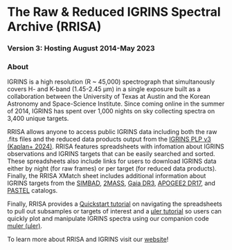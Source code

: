 # The Raw & Reduced IGRINS Spectral Archive (RRISA)

### Version 3: Hosting August 2014-May 2023

### About
IGRINS is a high resolution (R ~ 45,000) spectrograph that simultanously covers H- and K-band (1.45-2.45 μm) in a single exposure built as a collaboration between the University of Texas at Austin and the Korean Astronomy and Space-Science Institute. Since coming online in the summer of 2014, IGRINS has spent over 1,000 nights on sky collecting spectra on 3,400 unique targets.

RRISA allows anyone to access public IGRINS data including both the raw .fits files and the reduced data products output from the [IGRINS PLP v3](https://github.com/igrins/plp/tree/v3.0.0) [(Kaplan+ 2024)](https://zenodo.org/records/11080095). RRISA features spreadsheets with infomation about IGRINS observations and IGRINS targets that can be easily searched and sorted. These spreadsheets also include links for users to download IGRINS data either by night (for raw frames) or per target (for reduced data products). Finally, the RRISA XMatch sheet includes additional information about IGRINS targets from the [SIMBAD](https://ui.adsabs.harvard.edu/abs/2000A%26AS..143....9W/abstract), [2MASS](https://ui.adsabs.harvard.edu/abs/2003yCat.2246....0C/abstract), [Gaia DR3](https://ui.adsabs.harvard.edu/abs/2023A%26A...674A...1G/abstract), [APOGEE2 DR17](https://ui.adsabs.harvard.edu/abs/2022ApJS..259...35A/abstract), and [PASTEL](https://ui.adsabs.harvard.edu/abs/2016A%26A...591A.118S/abstract) catalogs.

Finally, RRISA provides a [Quickstart tutorial](https://github.com/IGRINScontact/RRISA/blob/main/Tutorials/Quickstart.ipynb) on navigating the spreadsheets to pull out subsamples or targets of interest and a [μler tutorial](https://github.com/IGRINScontact/RRISA/blob/main/Tutorials/Quick-Look_w_Muler.ipynb) so users can quickly plot and manipulate IGRINS spectra using our companion code [muler (μler)](https://github.com/OttoStruve/muler).

To learn more about RRISA and IGRINS visit our [website](https://igrinscontact.github.io/)!


